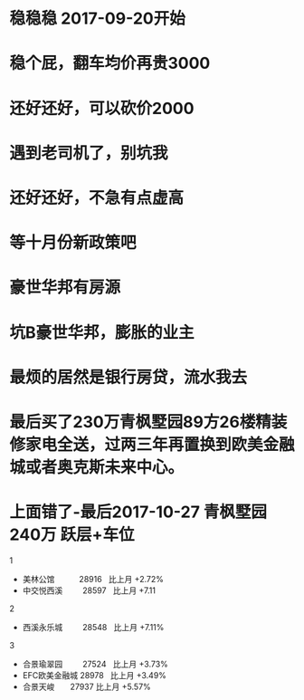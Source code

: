 # 稳稳稳 2017-09-20开始 #

# 稳个屁，翻车均价再贵3000 #

# 还好还好，可以砍价2000 #

# 遇到老司机了，别坑我 #

# 还好还好，不急有点虚高 #

# 等十月份新政策吧 #

# 豪世华邦有房源 #

# 坑B豪世华邦，膨胀的业主 #

# 最烦的居然是银行房贷，流水我去 #

# 最后买了230万青枫墅园89方26楼精装修家电全送，过两三年再置换到欧美金融城或者奥克斯未来中心。 #

# 上面错了-最后2017-10-27 青枫墅园 240万 跃层+车位 #
1
- 美林公馆            28916   比上月 +2.72%
- 中交悦西溪          28597   比上月 +7.11

2
- 西溪永乐城          28548   比上月 +7.11%

3
- 合景瑜翠园          27524   比上月 +3.73%
- EFC欧美金融城       28978    比上月 +3.49%
- 合景天峻            27937    比上月 +5.57%



